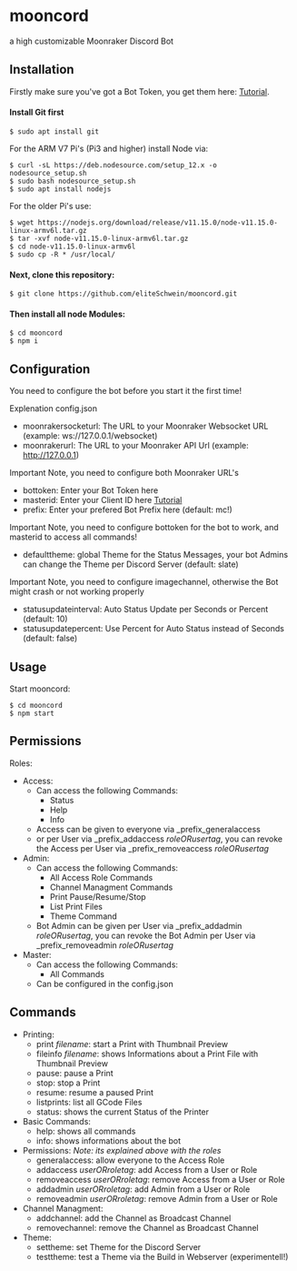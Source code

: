 # mooncord
a high customizable Moonraker Discord Bot

## Installation

Firstly make sure you've got a Bot Token, you get them here: [Tutorial](https://github.com/reactiflux/discord-irc/wiki/Creating-a-discord-bot-&-getting-a-token). 

#### Install Git first

    $ sudo apt install git


For the ARM V7 Pi's (Pi3 and higher) install Node via:

    $ curl -sL https://deb.nodesource.com/setup_12.x -o nodesource_setup.sh
    $ sudo bash nodesource_setup.sh
    $ sudo apt install nodejs
    
For the older Pi's use:

    $ wget https://nodejs.org/download/release/v11.15.0/node-v11.15.0-linux-armv6l.tar.gz
    $ tar -xvf node-v11.15.0-linux-armv6l.tar.gz
    $ cd node-v11.15.0-linux-armv6l
    $ sudo cp -R * /usr/local/

#### Next, clone this repository:

    $ git clone https://github.com/eliteSchwein/mooncord.git

#### Then install all node Modules:

    $ cd mooncord
    $ npm i
    
## Configuration

You need to configure the bot before you start it the first time!

Explenation config.json

* moonrakersocketurl: The URL to your Moonraker Websocket URL (example: ws://127.0.0.1/websocket)
* moonrakerurl: The URL to your Moonraker API Url (example: http://127.0.0.1)

Important Note, you need to configure both Moonraker URL's

* bottoken: Enter your Bot Token here
* masterid: Enter your Client ID here [Tutorial](https://techswift.org/2020/04/22/how-to-find-your-user-id-on-discord)
* prefix: Enter your prefered Bot Prefix here (default: mc!)

Important Note, you need to configure bottoken for the bot to work, and masterid to access all commands!

* defaulttheme: global Theme for the Status Messages, your bot Admins can change the Theme per Discord Server (default: slate)

Important Note, you need to configure imagechannel, otherwise the Bot might crash or not working properly

* statusupdateinterval: Auto Status Update per Seconds or Percent (default: 10)
* statusupdatepercent: Use Percent for Auto Status instead of Seconds (default: false)

## Usage

Start mooncord:

    $ cd mooncord
    $ npm start

## Permissions

  Roles:

  * Access:
      * Can access the following Commands: 
         * Status
         * Help
         * Info
      * Access can be given to everyone via _prefix_generalaccess 
      * or per User via _prefix_addaccess _roleORusertag_, you can revoke the Access per User via _prefix_removeaccess _roleORusertag_
  * Admin:
      * Can access the following Commands: 
         * All Access Role Commands
         * Channel Managment Commands
         * Print Pause/Resume/Stop
         * List Print Files
         * Theme Command
      * Bot Admin can be given per User via _prefix_addadmin _roleORusertag_, you can revoke the Bot Admin per User via _prefix_removeadmin _roleORusertag_
  * Master:
      * Can access the following Commands: 
         * All Commands
      * Can be configured in the config.json
  
## Commands
  
   * Printing:
      * print _filename_: start a Print with Thumbnail Preview
      * fileinfo _filename_: shows Informations about a Print File with Thumbnail Preview
      * pause: pause a Print
      * stop: stop a Print
      * resume: resume a paused Print
      * listprints: list all GCode Files
      * status: shows the current Status of the Printer
   * Basic Commands:
      * help: shows all commands
      * info: shows informations about the bot
   * Permissions:
      _Note: its explained above with the roles_
      * generalaccess: allow everyone to the Access Role
      * addaccess _userORroletag_: add Access from a User or Role
      * removeaccess _userORroletag_: remove Access from a User or Role
      * addadmin _userORroletag_: add Admin from a User or Role
      * removeadmin _userORroletag_: remove Admin from a User or Role
   * Channel Managment:
      * addchannel: add the Channel as Broadcast Channel
      * removechannel: remove the Channel as Broadcast Channel
   * Theme:
      * settheme: set Theme for the Discord Server
      * testtheme: test a Theme via the Build in Webserver (experimentell!)
   
